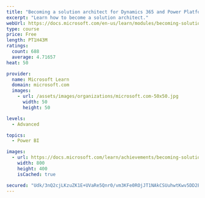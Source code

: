 ```yaml
---
title: "Becoming a solution architect for Dynamics 365 and Power Platform"
excerpt: "Learn how to become a solution architect."
webUrl: https://docs.microsoft.com/en-us/learn/modules/becoming-solution-architect/
type: course
price: Free
length: PT1H43M
ratings:
  count: 688
  average: 4.71657
heat: 50

provider:
  name: Microsoft Learn
  domain: microsoft.com
  images:
    - url: /assets/images/organizations/microsoft.com-50x50.jpg
      width: 50
      height: 50

levels:
  - Advanced

topics:
  - Power BI

images:
  - url: https://docs.microsoft.com/learn/achievements/becoming-solution-architect-social.png
    width: 800
    height: 400
    isCached: true

secured: "Udk/3nQ2cjLKzuZK1E+UVaRe5Qnr0/vm3KFe0ROjJT1NAkCSUuhwtKwv5DD2E2iDrRwhhuKzZ6e2txMqHVD7V9GgGdxNSXquagyPXTby9GjQbcb4rhEebfnRtH8U6RZdq62BFqf/Vo8g5CMX6IeK4CBQWRJPk1oWtnGSJWl9pacjuW8i1LrJ35/6TzDQ/SaCNcC+PRQpI397RKvJ7Y8R8YWWfSNe2UXP0CDd6ev9iYHS7qDORt2asYIEck6yHz2s23EAqr4Q0edd8tNiimqw+jNJMZLxSwLh96Z9L2AghMkSSvutEjl68tnQQX/aQMx609Bjik8jhF9DnmjrINqBcPiJ0U3MFZk49WFyZC36vCwPcRiEb0gEhPYEUI5MSrI3Tz3kGT8+6DH8zI6UU7wnwrh3Joydhf1DlOA99tzHmhY=;Z3A8b6NAxlK3W7TwkWPicg=="
---
```


